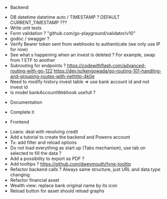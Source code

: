* Backend
- DB datetime datetime auto / TIMESTAMP ? DEFAULT CURRENT_TIMESTAMP ???
- Write unit tests
- Form validation ? "github.com/go-playground/validator/v10"
- godoc / swagger ?
- Verify Bearer token sent from webhooks to authenticate (we only use IP for now)
- See what s happening when an invest is deleted ? For example, swap from 1 ETF to another
- Subrouting for endpoints ?
    https://codewithflash.com/advanced-routing-with-go-122
    https://dev.to/kengowada/go-routing-101-handling-and-grouping-routes-with-nethttp-4k0e
- Need to modify history invest table => use bank account id and not invest id
- Is model bankAccountWebhook usefull ?

* Documentation
- Complete it

* Frontend
- Loans: deal with revolving credit
- Add a tutorial to create the backend and Powens account
- Tx: add filter and reload options
- Do not load everything as start up (Tabs mechanism), use tab on selected to fill the data ?
- Add a possibility to export as PDF ?
- Add tooltips ? https://github.com/dweymouth/fyne-tooltip
- Refactor backend calls ? Always same structure, just URL and data type changing
- Refactor financial asset
- Wealth view: replace bank original name by its icon
- Reload button for asset should reload graphs